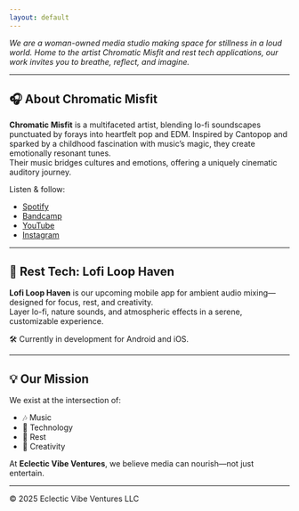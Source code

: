 ```yaml
---
layout: default
---
```






_We are a woman-owned media studio making space for stillness in a loud world. Home to the artist Chromatic Misfit and rest tech applications, our work invites you to breathe, reflect, and imagine._






---

## 🎧 About Chromatic Misfit

**Chromatic Misfit** is a multifaceted artist, blending lo-fi soundscapes punctuated by forays into heartfelt pop and EDM. Inspired by Cantopop and sparked by a childhood fascination with music’s magic, they create emotionally resonant tunes.  
Their music bridges cultures and emotions, offering a uniquely cinematic auditory journey.

Listen & follow:
- [Spotify](https://open.spotify.com/artist/5O4l4URYQ4EqEWrbNpVXiS)
- [Bandcamp](https://chromaticmisfit.bandcamp.com/)
- [YouTube](https://www.youtube.com/@ChromaticMisfit)
- [Instagram](https://www.instagram.com/chromaticmisfit/)

---

## 📱 Rest Tech: Lofi Loop Haven

**Lofi Loop Haven** is our upcoming mobile app for ambient audio mixing—designed for focus, rest, and creativity.  
Layer lo-fi, nature sounds, and atmospheric effects in a serene, customizable experience.

🛠️ Currently in development for Android and iOS.

---

## 💡 Our Mission

We exist at the intersection of:
- 🎶 Music
- 📱 Technology
- 🌿 Rest
- 💫 Creativity

At **Eclectic Vibe Ventures**, we believe media can nourish—not just entertain.

---

© 2025 Eclectic Vibe Ventures LLC